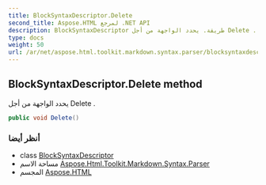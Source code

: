 ```yaml
---
title: BlockSyntaxDescriptor.Delete
second_title: Aspose.HTML لمرجع .NET API
description: BlockSyntaxDescriptor طريقة. يحدد الواجهة من أجل Delete .
type: docs
weight: 50
url: /ar/net/aspose.html.toolkit.markdown.syntax.parser/blocksyntaxdescriptor/delete/
---
```

## BlockSyntaxDescriptor.Delete method

يحدد الواجهة من أجل Delete .

```csharp
public void Delete()
```

### أنظر أيضا

* class [BlockSyntaxDescriptor](../)
* مساحة الاسم [Aspose.Html.Toolkit.Markdown.Syntax.Parser](../../blocksyntaxdescriptor/)
* المجسم [Aspose.HTML](../../../)


